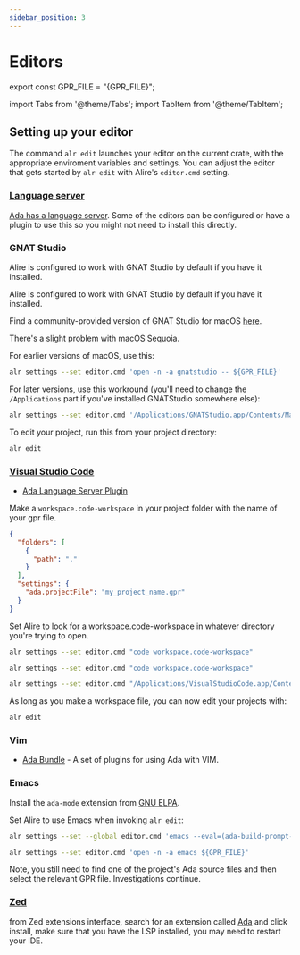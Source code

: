 ```yaml
---
sidebar_position: 3
---
```


# Editors

export const GPR_FILE = "{GPR_FILE}";

import Tabs from '@theme/Tabs';
import TabItem from '@theme/TabItem';

## Setting up your editor

The command `alr edit` launches your editor on the current crate, with the appropriate enviroment variables and settings.
You can adjust the editor that gets started by `alr edit` with Alire's
`editor.cmd` setting.

### [Language server](https://github.com/AdaCore/ada_language_server)

[Ada has a language server](https://github.com/AdaCore/ada_language_server).
Some of the editors can be configured or have a plugin to use this so you might
not need to install this directly.

### GNAT Studio

<Tabs groupId="operating-systems">
  <TabItem value="linux" label="Linux">

Alire is configured to work with GNAT Studio by default if you have it
installed.

  </TabItem>
  <TabItem value="win" label="Windows">

Alire is configured to work with GNAT Studio by default if you have it
installed.

  </TabItem>
  <TabItem value="mac" label="macOS">

Find a community-provided version of GNAT Studio for macOS [here](https://sourceforge.net/projects/gnuada/files/GNAT_GPL%20Mac%20OS%20X/2024-ventura/).

There's a slight problem with macOS Sequoia.

For earlier versions of macOS, use this:

```bash
alr settings --set editor.cmd 'open -n -a gnatstudio -- ${GPR_FILE}'
```

For later versions, use this workround (you'll need to change the `/Applications` part if you've installed GNATStudio somewhere else):

```bash
alr settings --set editor.cmd '/Applications/GNATStudio.app/Contents/MacOS/gnatstudio_launcher ${GPR_FILE}'
```

  </TabItem>
</Tabs>

To edit your project, run this from your project directory:

```bash
alr edit
```

### [Visual Studio Code](https://code.visualstudio.com)

- [Ada Language Server Plugin](https://marketplace.visualstudio.com/items?itemName=AdaCore.ada)

Make a `workspace.code-workspace` in your project folder with the name of your gpr file.

```json
{
  "folders": [
    {
      "path": "."
    }
  ],
  "settings": {
    "ada.projectFile": "my_project_name.gpr"
  }
}
```

Set Alire to look for a workspace.code-workspace in whatever directory you're
trying to open.

<Tabs groupId="operating-systems">
  <TabItem value="win" label="Windows">

```bash
alr settings --set editor.cmd "code workspace.code-workspace"
```

  </TabItem>
 <TabItem value="linux" label="Linux">

```bash
alr settings --set editor.cmd "code workspace.code-workspace"
```

  </TabItem>
  <TabItem value="mac" label="macOS">

```bash
alr settings --set editor.cmd "/Applications/VisualStudioCode.app/Contents/Resources/app/bin/code workspace.code-workspace"
```

  </TabItem>
</Tabs>

As long as you make a workspace file, you can now edit your projects with:

```bash
alr edit
```

### Vim

- [Ada Bundle](https://github.com/krischik/vim-ada) - A set of plugins for
  using Ada with VIM.

### Emacs

Install the `ada-mode` extension from [GNU ELPA](https://elpa.gnu.org/packages/ada-mode.html).

Set Alire to use Emacs when invoking `alr edit`:

<Tabs groupId="operating-systems">
  <TabItem value="linux" label="Linux">

```bash
alr settings --set --global editor.cmd 'emacs --eval=(ada-build-prompt-select-prj-file"${GPR_FILE}") ${GPR_FILE}'
```

  </TabItem>
  <TabItem value="mac" label="macOS">

```bash
alr settings --set editor.cmd 'open -n -a emacs ${GPR_FILE}'
```

Note, you still need to find one of the project's Ada source files and then select the relevant GPR file. Investigations continue.
</TabItem>
</Tabs>

### [Zed]("https://zed.dev")
from Zed extensions interface, search for an extension called [Ada]("https://github.com/wisn/zed-ada-language") and click install, make sure that you have the LSP installed, you may need to restart your IDE.
